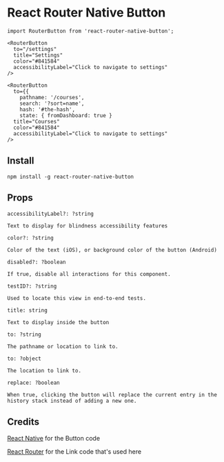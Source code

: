 # React Router Native Button

```
import RouterButton from 'react-router-native-button';

<RouterButton
  to="/settings"
  title="Settings"
  color="#841584"
  accessibilityLabel="Click to navigate to settings"
/>
```

```
<RouterButton
  to={{
    pathname: '/courses',
    search: '?sort=name',
    hash: '#the-hash',
    state: { fromDashboard: true }
  title="Courses"
  color="#841584"
  accessibilityLabel="Click to navigate to settings"
/>
```

## Install

```
npm install -g react-router-native-button
```

## Props

```
accessibilityLabel?: ?string 

Text to display for blindness accessibility features
```

```
color?: ?string 

Color of the text (iOS), or background color of the button (Android)
```

```
disabled?: ?boolean 

If true, disable all interactions for this component.
```

```
testID?: ?string 

Used to locate this view in end-to-end tests.
```

```
title: string 

Text to display inside the button
```

```
to: ?string

The pathname or location to link to.
```

```
to: ?object

The location to link to.
```

```
replace: ?boolean

When true, clicking the button will replace the current entry in the history stack instead of adding a new one.
```

## Credits

[React Native](https://github.com/facebook/react-native) for the Button code

[React Router](https://github.com/ReactTraining/react-router) for the Link code that's used here
